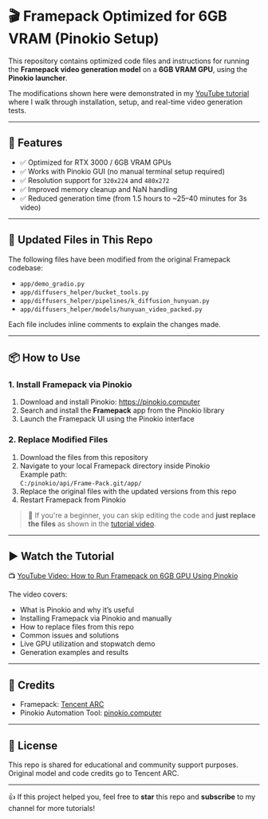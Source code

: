 # 🎬 Framepack Optimized for 6GB VRAM (Pinokio Setup)

This repository contains optimized code files and instructions for running the **Framepack video generation model** on a **6GB VRAM GPU**, using the **Pinokio launcher**.

The modifications shown here were demonstrated in my [YouTube tutorial](#) where I walk through installation, setup, and real-time video generation tests.

---

## 📌 Features

- ✅ Optimized for RTX 3000 / 6GB VRAM GPUs  
- ✅ Works with Pinokio GUI (no manual terminal setup required)  
- ✅ Resolution support for `320x224` and `480x272`  
- ✅ Improved memory cleanup and NaN handling  
- ✅ Reduced generation time (from 1.5 hours to ~25–40 minutes for 3s video)

---

## 📂 Updated Files in This Repo

The following files have been modified from the original Framepack codebase:

- `app/demo_gradio.py`  
- `app/diffusers_helper/bucket_tools.py`  
- `app/diffusers_helper/pipelines/k_diffusion_hunyuan.py`  
- `app/diffusers_helper/models/hunyuan_video_packed.py`

Each file includes inline comments to explain the changes made.

---

## 📦 How to Use

### 1. Install Framepack via Pinokio

1. Download and install Pinokio: https://pinokio.computer  
2. Search and install the **Framepack** app from the Pinokio library  
3. Launch the Framepack UI using the Pinokio interface

### 2. Replace Modified Files

1. Download the files from this repository  
2. Navigate to your local Framepack directory inside Pinokio  
   Example path:  
   `C:/pinokio/api/Frame-Pack.git/app/`
3. Replace the original files with the updated versions from this repo  
4. Restart Framepack from Pinokio

> 🔧 If you're a beginner, you can skip editing the code and **just replace the files** as shown in the [tutorial video](#).

---

## ▶️ Watch the Tutorial

📺 [YouTube Video: How to Run Framepack on 6GB GPU Using Pinokio](#)

The video covers:
- What is Pinokio and why it’s useful
- Installing Framepack via Pinokio and manually
- How to replace files from this repo
- Common issues and solutions
- Live GPU utilization and stopwatch demo
- Generation examples and results

---

## 🙌 Credits

- Framepack: [Tencent ARC](https://github.com/TencentARC/FramePack)
- Pinokio Automation Tool: [pinokio.computer](https://pinokio.computer)

---

## 📝 License

This repo is shared for educational and community support purposes. Original model and code credits go to Tencent ARC.

---

👍 If this project helped you, feel free to **star** this repo and **subscribe** to my channel for more tutorials!
